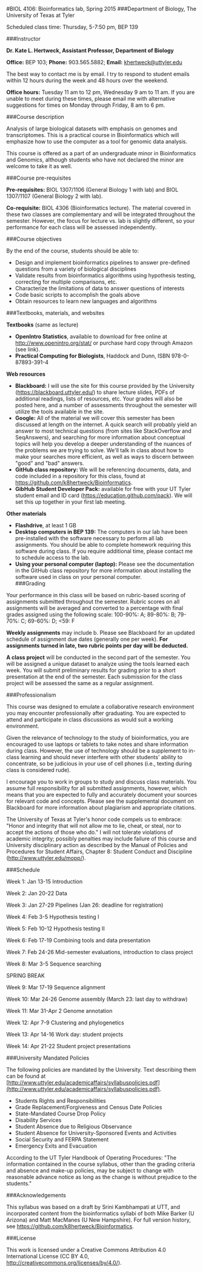 #BIOL 4106: Bioinformatics lab, Spring 2015
###Department of Biology, The University of Texas at Tyler

Scheduled class time: Thursday, 5-7:50 pm, BEP 139

###Instructor

**Dr. Kate L. Hertweck, Assistant Professor, Department of Biology**

**Office:** BEP 103; **Phone:** 903.565.5882; **Email:** khertweck@uttyler.edu

The best way to contact me is by email. I try to respond to student emails within 12 hours during the week and 48 hours over the weekend.

**Office hours:** Tuesday 11 am to 12 pm, Wednesday 9 am to 11 am. If you are unable to meet during these times, please email me with alternative suggestions for times on Monday through Friday, 8 am to 6 pm.

###Course description

Analysis of large biological datasets with emphasis on genomes and transcriptomes. This is a practical course in Bioinformatics which will emphasize how to use the computer as a tool for genomic data analysis.

This course is offered as a part of an undergraduate minor in Bioinformatics and Genomics, although students who have not declared the minor are welcome to take it as well.

###Course pre-requisites

**Pre-requisites:** BIOL 1307/1106 (General Biology 1 with lab) and BIOL 1307/1107 (General Biology 2 with lab).

**Co-requisite:** BIOL 4306 (Bioinformatics lecture). The material covered in these two classes are complementary and will be integrated throughout the semester. However, the focus for lecture vs. lab  is slightly different, so your performance for each class will be assessed independently.

###Course objectives

By the end of the course, students should be able to:

* Design and implement bioinformatics pipelines to answer pre-defined questions from a variety of biological disciplines
* Validate results from bioinformatics algorithms using hypothesis testing, correcting for multiple comparisons, etc.
* Characterize the limitations of data to answer questions of interests
* Code basic scripts to accomplish the goals above
* Obtain resources to learn new languages and algorithms

###Textbooks, materials, and websites

**Textbooks** (same as lecture)
 
* **OpenIntro Statistics**, available to download for free online at http://www.openintro.org/stat/ or purchase hard copy through Amazon (see link).
* **Practical Computing for Biologists**, Haddock and Dunn, ISBN 978-0-87893-391-4


**Web resources**

* **Blackboard:** I will use the site for this course provided by the University (https://blackboard.uttyler.edu/) to share lecture slides, PDFs of additional readings, lists of resources, etc. Your grades will also be posted here, and a number of assessments throughout the semester will utilize the tools available in the site.
* **Google:** All of the material we will cover this semester has been discussed at length on the internet. A quick search will probably yield an answer to most technical questions (from sites like StackOverflow and SeqAnswers), and searching for more information about conceptual topics will help you develop a deeper understanding of the nuances of the problems we are trying to solve. We'll talk in class about how to make your searches more efficient, as well as ways to discern between "good" and "bad" answers.
* **GitHub class repository:** We will be referencing documents, data, and code included in a repository for this class, found at https://github.com/k8hertweck/Bioinformatics.
* **GibHub Student Developer Pack:** available for free with your UT Tyler student email and ID card (https://education.github.com/pack). We will set this up together in your first lab meeting.


**Other materials**

* **Flashdrive**, at least 1 GB
* **Desktop computers in BEP 139:** The computers in our lab have been pre-installed with the software necessary to perform all lab assignments. You should be able to complete homework requiring this software during class. If you require additional time, please contact me to schedule access to the lab.
* **Using your personal computer (laptop):** Please see the documentation in the GitHub class repository for more information about installing the software used in class on your personal computer.  
###Grading

Your performance in this class will be based on rubric-based scoring of assignments submitted throughout the semester. Rubric scores on all assignments will be averaged and converted to a percentage with final grades assigned using the following scale: 100-90%: A; 89-80%: B; 79-70%: C; 69-60%: D; <59: F

**Weekly assignments** may include b. Please see Blackboard for an updated schedule of assignment due dates (generally one per week). **For assignments turned in late, two rubric points per day will be deducted.**


**A class project** will be conducted in the second part of the semester. You will be assigned a unique dataset to analyze using the tools learned each week. You will submit preliminary results for grading prior to a short presentation at the end of the semester. Each submission for the class project will be assessed the same as a regular assignment.

###Professionalism

This course was designed to emulate a collaborative research environment you may encounter professionally after graduating. You are expected to attend and participate in class discussions as would suit a working environment.


Given the relevance of technology to the study of bioinformatics, you are encouraged to use laptops or tablets to take notes and share information during class. However, the use of technology should be a supplement to in-class learning and should never interfere with other students' ability to concentrate, so be judicious in your use of cell phones (i.e., texting during class is considered rude). 


I encourage you to work in groups to study and discuss class materials. You assume full responsibility for all submitted assignments, however, which means that you are expected to fully and accurately document your sources for relevant code and concepts. Please see the supplemental document on Blackboard for more information about plagiarism and appropriate citations.


The University of Texas at Tyler's honor code compels us to embrace: "Honor and integrity that will not allow me to lie, cheat, or steal, nor to accept the actions of those who do." I will not tolerate violations of academic integrity; possibly penalties may include failure of this course and University disciplinary action as described by the Manual of Policies and Procedures for Student Affairs, Chapter 8: Student Conduct and Discipline (http://www.uttyler.edu/mopp/).

###Schedule

Week 1: Jan 13-15 Introduction

Week 2: Jan 20-22 Data

Week 3: Jan 27-29 Pipelines (Jan 26: deadline for registration)

Week 4: Feb 3-5 Hypothesis testing I

Week 5: Feb 10-12 Hypothesis testing II

Week 6: Feb 17-19 Combining tools and data presentation

Week 7: Feb 24-26 Mid-semester evaluations, introduction to class project

Week 8: Mar 3-5 Sequence searching

SPRING BREAK

Week 9: Mar 17-19 Sequence alignment

Week 10: Mar 24-26 Genome assembly (March 23: last day to withdraw)

Week 11: Mar 31-Apr 2 Genome annotation

Week 12: Apr 7-9 Clustering and phylogenetics

Week 13: Apr 14-16 Work day: student projects

Week 14: Apr 21-22 Student project presentations

###University Mandated Policies

The following policies are mandated by the University. Text describing them can be found at [http://www.uttyler.edu/academicaffairs/syllabuspolicies.pdf](http://www.uttyler.edu/academicaffairs/syllabuspolicies.pdf).

* Students Rights and Responsibilities
* Grade Replacement/Forgiveness and Census Date Policies
* State-Mandated Course Drop Policy
* Disability Services
* Student Absence due to Religious Observance
* Student Absence for University-Sponsored Events and Activities
* Social Security and FERPA Statement
* Emergency Exits and Evacuation



According to the UT Tyler Handbook of Operating Procedures:
"The information contained in the course syllabus, other than the grading criteria and absence and make-up policies, may be subject to change with reasonable advance notice as long as the change is without prejudice to the students."

###Acknowledgements

This syllabus was based on a draft by Srini Kambhampati at UTT, and incorporated content from the bioinformatics syllabi of both Mike Barker (U Arizona) and Matt MacManes (U New Hampshire). For full version history, see https://github.com/k8hertweck/Bioinformatics.

###License

This work is licensed under a Creative Commons Attribution 4.0 International License (CC BY 4.0, http://creativecommons.org/licenses/by/4.0/).
 
